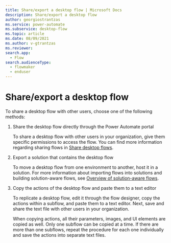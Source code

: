 ```yaml
---
title: Share/export a desktop flow | Microsoft Docs
description: Share/export a desktop flow
author: georgiostrantzas
ms.service: power-automate
ms.subservice: desktop-flow
ms.topic: article
ms.date: 08/09/2021
ms.author: v-gtrantzas
ms.reviewer:
search.app: 
  - Flow
search.audienceType: 
  - flowmaker
  - enduser
---
```


# Share/export a desktop flow

To share a desktop flow with other users, choose one of the following methods:

1. Share the desktop flow directly through the Power Automate portal

    To share a desktop flow with other users in your organization, give them specific permissions to access the flow. You can find more information regarding sharing flows in [Share desktop flows](../manage.md#share-desktop-flows).

1. Export a solution that contains the desktop flow

    To move a desktop flow from one environment to another, host it in a solution. For more information about importing flows into solutions and building solution-aware flows, see [Overview of solution-aware flows](../../overview-solution-flows.md).

1. Copy the actions of the desktop flow and paste them to a text editor

    To replicate a desktop flow, edit it through the flow designer, copy the actions within a subflow, and paste them to a text editor. Next, save and share the text file with other users in your organization.

    When copying actions, all their parameters, images, and UI elements are copied as well. Only one subflow can be copied at a time. If there are more than one subflows, repeat the procedure for each one individually and save the actions into separate text files.

